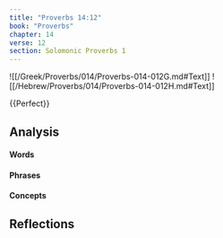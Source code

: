 ```yaml
---
title: "Proverbs 14:12"
book: "Proverbs"
chapter: 14
verse: 12
section: Solomonic Proverbs 1
---
```

![[/Greek/Proverbs/014/Proverbs-014-012G.md#Text]]
![[/Hebrew/Proverbs/014/Proverbs-014-012H.md#Text]]

{{Perfect}}

## Analysis

#### Words

#### Phrases

#### Concepts

## Reflections
